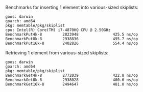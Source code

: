 Benchmarks for inserting 1 element into various-sized skiplists:
```
goos: darwin
goarch: amd64
pkg: memtable/pkg/skiplist
cpu: Intel(R) Core(TM) i7-4870HQ CPU @ 2.50GHz
BenchmarkPut4k-8         2823948               425.5 ns/op
BenchmarkPut8k-8         2938836               495.7 ns/op
BenchmarkPut16k-8        2402826               554.4 ns/op

```
Retrieving 1 element from various-sized skiplists:
```
goos: darwin
goarch: amd64
pkg: memtable/pkg/skiplist
BenchmarkGet4k-8         2772039               422.8 ns/op
BenchmarkGet8k-8         2938028               400.6 ns/op
BenchmarkGet16k-8        2494647               481.0 ns/op
```
